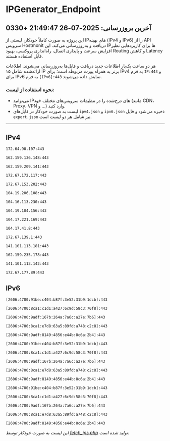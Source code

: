 # IPGenerator_Endpoint

## آخرین بروزرسانی: 2025-07-26 21:49:47 +0330

این پروژه به صورت کاملاً خودکار، لیستی از IPهای بهینه (IPv4 و IPv6) را از API سرویس Hostmonit دریافت و به‌روزرسانی می‌کند. این IPها برای کاربردهایی نظیر افزایش سرعت و پایداری اتصال، راه‌اندازی پروکسی، بهبود Routing و کاهش Latency قابل استفاده هستند.

هر دو ساعت یک‌بار اطلاعات جدید دریافت و فایل‌ها به‌روزرسانی می‌شوند. اطلاعات ارائه‌شده شامل ۱۵ IP برتر به همراه پورت مربوطه است؛ برای IPv4 به فرم `IP:443` و برای IPv6 به فرم `[IPv6]:443` نمایش داده می‌شوند.

### نحوه استفاده از لیست:
- می‌توانید IPهای درج‌شده را در تنظیمات سرویس‌های مختلف خود (مانند CDN، Proxy، VPN و ...) وارد کنید.
- لیست به صورت خودکار در فایل‌های `ipv4.json` و `ipv6.json` ذخیره می‌شود و فایل `export.json` نیز شامل هر دو لیست است.

---

## IPv4
```
172.64.90.107:443
```
```
162.159.136.148:443
```
```
162.159.209.141:443
```
```
172.67.172.117:443
```
```
172.67.153.202:443
```
```
104.19.206.108:443
```
```
104.16.113.230:443
```
```
104.19.104.156:443
```
```
104.17.221.169:443
```
```
104.17.41.8:443
```
```
172.67.139.1:443
```
```
141.101.113.181:443
```
```
162.159.235.178:443
```
```
141.101.113.142:443
```
```
172.67.177.89:443
```

## IPv6
```
[2606:4700:91be:c404:b87f:3e52:31b9:1dcb]:443
```
```
[2606:4700:8ca1:c1d1:a427:6c9d:58c3:70f8]:443
```
```
[2606:4700:9adf:167b:264a:7a6c:a27e:7b6]:443
```
```
[2606:4700:8ca1:e7d8:63a5:89fd:a748:c2c8]:443
```
```
[2606:4700:9adf:8149:4856:e44b:8c6a:2b4]:443
```
```
[2606:4700:91be:c404:b87f:3e52:31b9:1dcb]:443
```
```
[2606:4700:8ca1:c1d1:a427:6c9d:58c3:70f8]:443
```
```
[2606:4700:9adf:167b:264a:7a6c:a27e:7b6]:443
```
```
[2606:4700:8ca1:e7d8:63a5:89fd:a748:c2c8]:443
```
```
[2606:4700:9adf:8149:4856:e44b:8c6a:2b4]:443
```
```
[2606:4700:91be:c404:b87f:3e52:31b9:1dcb]:443
```
```
[2606:4700:8ca1:c1d1:a427:6c9d:58c3:70f8]:443
```
```
[2606:4700:9adf:167b:264a:7a6c:a27e:7b6]:443
```
```
[2606:4700:8ca1:e7d8:63a5:89fd:a748:c2c8]:443
```
```
[2606:4700:9adf:8149:4856:e44b:8c6a:2b4]:443
```

*این لیست به صورت خودکار توسط [fetch_ips.php](scripts/fetch_ips.php) تولید شده است.*
